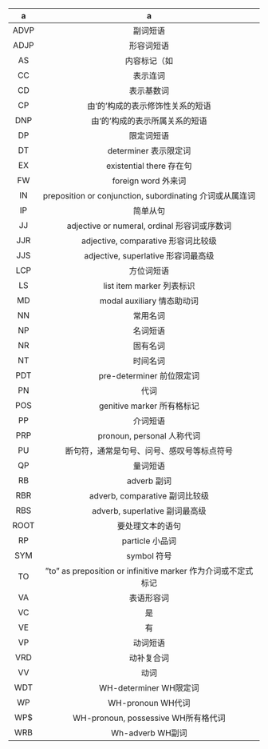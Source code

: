 |  a   |                    a                     |
| :--: | :--------------------------------------: |
| ADVP |                   副词短语                   |
| ADJP |                  形容词短语                   |
|  AS  |                  内容标记（如                  |
|  CC  |                   表示连词                   |
|  CD  |                  表示基数词                   |
|  CP  |            由‘的’构成的表示修饰性关系的短语             |
| DNP  |             由‘的’构成的表示所属关系的短语             |
|  DP  |                  限定词短语                   |
|  DT  |             determiner 表示限定词             |
|  EX  |          existential there 存在句           |
|  FW  |             foreign word 外来词             |
|  IN  | preposition or conjunction, subordinating 介词或从属连词 |
|  IP  |                   简单从句                   |
|  JJ  |  adjective or numeral, ordinal 形容词或序数词   |
| JJR  |      adjective, comparative 形容词比较级       |
| JJS  |      adjective, superlative 形容词最高级       |
| LCP  |                  方位词短语                   |
|  LS  |          list item marker 列表标识           |
|  MD  |          modal auxiliary 情态助动词           |
|  NN  |                   常用名词                   |
|  NP  |                   名词短语                   |
|  NR  |                   固有名词                   |
|  NT  |                   时间名词                   |
| PDT  |           pre-determiner 前位限定词           |
|  PN  |                    代词                    |
| POS  |          genitive marker 所有格标记           |
|  PP  |                   介词短语                   |
| PRP  |          pronoun, personal 人称代词          |
|  PU  |          断句符，通常是句号、问号、感叹号等标点符号           |
|  QP  |                   量词短语                   |
|  RB  |                adverb 副词                 |
| RBR  |        adverb, comparative 副词比较级         |
| RBS  |        adverb, superlative 副词最高级         |
| ROOT |                 要处理文本的语句                 |
|  RP  |               particle 小品词               |
| SYM  |                symbol 符号                 |
|  TO  | ”to” as preposition or infinitive marker 作为介词或不定式标记 |
|  VA  |                  表语形容词                   |
|  VC  |                    是                     |
|  VE  |                    有                     |
|  VP  |                   动词短语                   |
| VRD  |                  动补复合词                   |
|  VV  |                    动词                    |
| WDT  |           WH-determiner WH限定词            |
|  WP  |             WH-pronoun WH代词              |
| WP$  |      WH-pronoun, possessive WH所有格代词      |
| WRB  |              Wh-adverb WH副词              |
